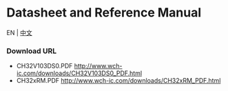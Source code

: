 # Datasheet and Reference Manual
EN | [中文](README_zh.md)

### Download URL

- CH32V103DS0.PDF  http://www.wch-ic.com/downloads/CH32V103DS0_PDF.html
- CH32xRM.PDF  http://www.wch-ic.com/downloads/CH32xRM_PDF.html
